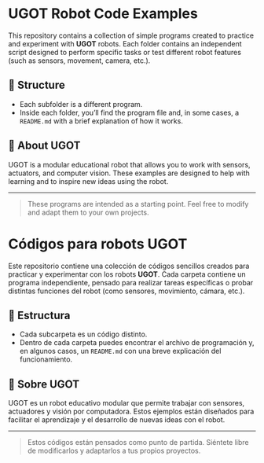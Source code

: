 # UGOT Robot Code Examples

This repository contains a collection of simple programs created to practice and experiment with **UGOT** robots. Each folder contains an independent script designed to perform specific tasks or test different robot features (such as sensors, movement, camera, etc.).

## 📁 Structure

- Each subfolder is a different program.
- Inside each folder, you’ll find the program file and, in some cases, a `README.md` with a brief explanation of how it works.

## 🤖 About UGOT

UGOT is a modular educational robot that allows you to work with sensors, actuators, and computer vision. These examples are designed to help with learning and to inspire new ideas using the robot.

---

> These programs are intended as a starting point. Feel free to modify and adapt them to your own projects.




# Códigos para robots UGOT

Este repositorio contiene una colección de códigos sencillos creados para practicar y experimentar con los robots **UGOT**. Cada carpeta contiene un programa independiente, pensado para realizar tareas específicas o probar distintas funciones del robot (como sensores, movimiento, cámara, etc.).

## 📁 Estructura

- Cada subcarpeta es un código distinto.
- Dentro de cada carpeta puedes encontrar el archivo de programación y, en algunos casos, un `README.md` con una breve explicación del funcionamiento.

## 🤖 Sobre UGOT

UGOT es un robot educativo modular que permite trabajar con sensores, actuadores y visión por computadora. Estos ejemplos están diseñados para facilitar el aprendizaje y el desarrollo de nuevas ideas con el robot.

---

> Estos códigos están pensados como punto de partida. Siéntete libre de modificarlos y adaptarlos a tus propios proyectos.
